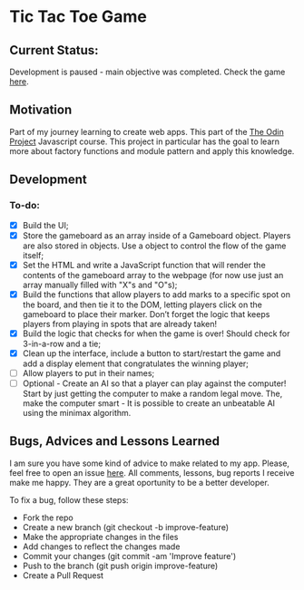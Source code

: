 # Tic Tac Toe Game

## Current Status:

Development is paused - main objective was completed. Check the game [here](https://jofortunato.github.io/ticTacToe/).

## Motivation

Part of my journey learning to create web apps. This part of the [The Odin Project](https://www.theodinproject.com/) Javascript course. This project in particular has the goal to learn more about factory functions and module pattern and apply this knowledge.

## Development

### To-do:

- [x] Build the UI;
- [x] Store the gameboard as an array inside of a Gameboard object. Players are also stored in objects. Use a object to control the flow of the game itself;
- [x] Set the HTML and write a JavaScript function that will render the contents of the gameboard array to the webpage (for now use just an array manually filled with "X"s and "O"s);
- [x] Build the functions that allow players to add marks to a specific spot on the board, and then tie it to the DOM, letting players click on the gameboard to place their marker. Don’t forget the logic that keeps players from playing in spots that are already taken!
- [x] Build the logic that checks for when the game is over! Should check for 3-in-a-row and a tie;
- [x] Clean up the interface, include a button to start/restart the game and add a display element that congratulates the winning player;
- [ ] Allow players to put in their names;
- [ ] Optional - Create an AI so that a player can play against the computer! Start by just getting the computer to make a random legal move. The, make the computer smart - It is possible to create an unbeatable AI using the minimax algorithm.

## Bugs, Advices and Lessons Learned

I am sure you have some kind of advice to make related to my app. Please, feel free to open an issue [here](https://github.com/jofortunato/bookLibrary/issues/new).
All comments, lessons, bug reports I receive make me happy. They are a great oportunity to be a better developer.

To fix a bug, follow these steps:

- Fork the repo
- Create a new branch (git checkout -b improve-feature)
- Make the appropriate changes in the files
- Add changes to reflect the changes made
- Commit your changes (git commit -am 'Improve feature')
- Push to the branch (git push origin improve-feature)
- Create a Pull Request
